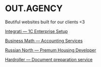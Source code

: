 # OUT.AGENCY
Beutiful websites built for our clients <3

[Integrati — 1C Enterprise Setup](/integrati/)

[Business Math — Accounting Services](/bizmat/)

[Russian North — Premum Housing Developer](/runorth/)

[Hardroller — Document preparation service](/hardroller/)
